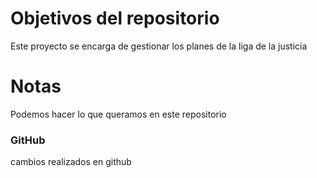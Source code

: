 # Objetivos del repositorio

Este proyecto se encarga de gestionar los planes de la liga de la justicia

# Notas

Podemos hacer lo que queramos en este repositorio


### GitHub

cambios realizados en github
